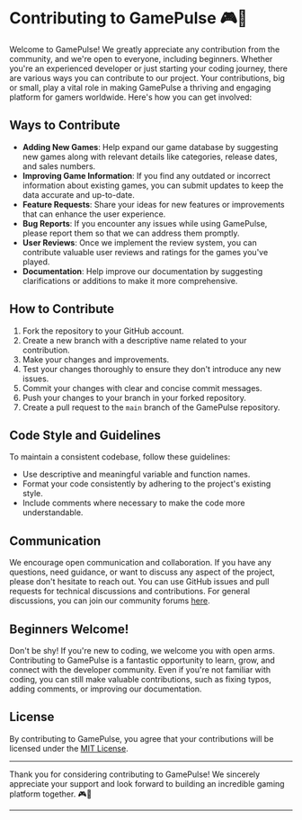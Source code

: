# Contributing to GamePulse 🎮🚀

Welcome to GamePulse! We greatly appreciate any contribution from the community, and we're open to everyone, including beginners. Whether you're an experienced developer or just starting your coding journey, there are various ways you can contribute to our project. Your contributions, big or small, play a vital role in making GamePulse a thriving and engaging platform for gamers worldwide. Here's how you can get involved:

## Ways to Contribute

- **Adding New Games**: Help expand our game database by suggesting new games along with relevant details like categories, release dates, and sales numbers.
- **Improving Game Information**: If you find any outdated or incorrect information about existing games, you can submit updates to keep the data accurate and up-to-date.
- **Feature Requests**: Share your ideas for new features or improvements that can enhance the user experience.
- **Bug Reports**: If you encounter any issues while using GamePulse, please report them so that we can address them promptly.
- **User Reviews**: Once we implement the review system, you can contribute valuable user reviews and ratings for the games you've played.
- **Documentation**: Help improve our documentation by suggesting clarifications or additions to make it more comprehensive.

## How to Contribute

1. Fork the repository to your GitHub account.
2. Create a new branch with a descriptive name related to your contribution.
3. Make your changes and improvements.
4. Test your changes thoroughly to ensure they don't introduce any new issues.
5. Commit your changes with clear and concise commit messages.
6. Push your changes to your branch in your forked repository.
7. Create a pull request to the `main` branch of the GamePulse repository.

## Code Style and Guidelines

To maintain a consistent codebase, follow these guidelines:

- Use descriptive and meaningful variable and function names.
- Format your code consistently by adhering to the project's existing style.
- Include comments where necessary to make the code more understandable.

## Communication

We encourage open communication and collaboration. If you have any questions, need guidance, or want to discuss any aspect of the project, please don't hesitate to reach out. You can use GitHub issues and pull requests for technical discussions and contributions. For general discussions, you can join our community forums [here](https://example.com/community-forums).

## Beginners Welcome!

Don't be shy! If you're new to coding, we welcome you with open arms. Contributing to GamePulse is a fantastic opportunity to learn, grow, and connect with the developer community. Even if you're not familiar with coding, you can still make valuable contributions, such as fixing typos, adding comments, or improving our documentation.

## License

By contributing to GamePulse, you agree that your contributions will be licensed under the [MIT License](LICENSE).

---

Thank you for considering contributing to GamePulse! We sincerely appreciate your support and look forward to building an incredible gaming platform together. 🎮🚀

---

